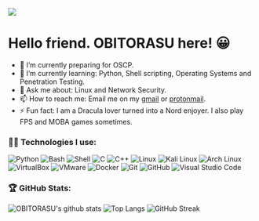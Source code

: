 ![](https://komarev.com/ghpvc/?username=OBITORASU&style=flat-square&color=lightgrey)
# Hello friend. OBITORASU here! 😀
- 🔭 I’m currently preparing for OSCP.
- 🌱 I’m currently learning: Python, Shell scripting, Operating Systems and Penetration Testing.
- 💬 Ask me about: Linux and Network Security.
- 📫 How to reach me: Email me on my [gmail](mailto:obitogod@protonmail.com) or [protonmail](mailto:suprememightyzeus@gmail.com).
- ⚡ Fun fact: I am a Dracula lover turned into a Nord enjoyer. I also play FPS and MOBA games sometimes.

### 🐱‍💻 Technologies I use:
![Python](https://img.shields.io/badge/-Python-3776AB?logo=Python&logoColor=white&style=for-the-badge)
![Bash](https://img.shields.io/badge/-Bash-4EAA25?logo=GNU%20Bash&logoColor=white&style=for-the-badge)
![Shell](https://img.shields.io/badge/-Shell-FFD500?logo=Shell&logoColor=white&style=for-the-badge)
![C](https://img.shields.io/badge/-A8B9CC?logo=C&logoColor=white&style=for-the-badge)
![C++](https://img.shields.io/badge/-C++-00599C?logo=C++&logoColor=white&style=for-the-badge)
![Linux](https://img.shields.io/badge/-Linux-FCC624?logo=Linux&logoColor=white&style=for-the-badge)
![Kali Linux](https://img.shields.io/badge/-Kali%20Linux-557C94?logo=Kali%20Linux&logoColor=white&style=for-the-badge)
![Arch Linux](https://img.shields.io/badge/-Arch%20Linux-1793D1?logo=Arch%20Linux&logoColor=white&style=for-the-badge)
![VirtualBox](https://img.shields.io/badge/-VirtualBox-183A61?logo=VirtualBox&logoColor=white&style=for-the-badge)
![VMware](https://img.shields.io/badge/-VMware-607078?logo=VMware&logoColor=white&style=for-the-badge)
![Docker](https://img.shields.io/badge/-Docker-496ED?logo=Docker&logoColor=white&style=for-the-badge)
![Git](https://img.shields.io/badge/-Git-F05032?logo=Git&logoColor=white&style=for-the-badge)
![GitHub](https://img.shields.io/badge/-GitHub-181717?logo=GitHub&logoColor=white&style=for-the-badge)
![Visual Studio Code](https://img.shields.io/badge/-Visual%20Studio%20Code-007ACC?logo=Visual%20Studio%20Code&logoColor=white&style=for-the-badge)



### 🏆 GitHub Stats: 

![OBITORASU's github stats](https://github-readme-stats.vercel.app/api?username=OBITORASU&show_icons=true&include_all_commits=true&theme=nord)
![Top Langs](https://github-readme-stats.vercel.app/api/top-langs/?username=OBITORASU&theme=nord)
![GitHub Streak](https://github-readme-streak-stats.herokuapp.com/?user=OBITORASU&theme=nord)
